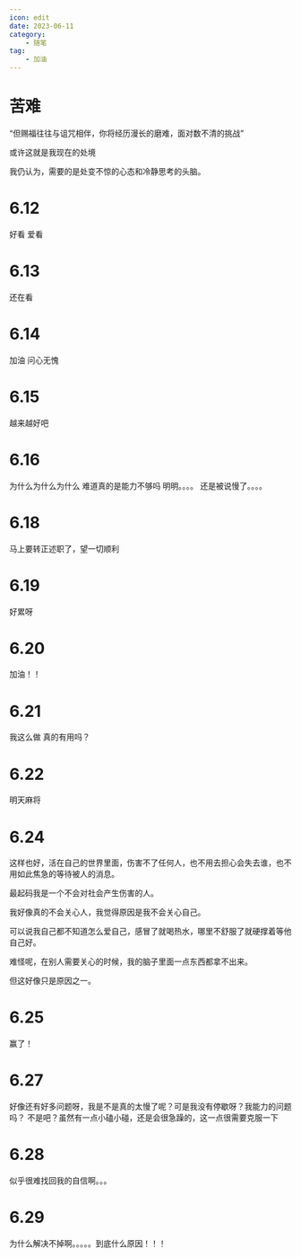 ```yaml
---
icon: edit
date: 2023-06-11
category:
    - 随笔
tag:
    - 加油
---
```


# 苦难

“但赐福往往与诅咒相伴，你将经历漫长的磨难，面对数不清的挑战”

或许这就是我现在的处境

我仍认为，需要的是处变不惊的心态和冷静思考的头脑。

# 6.12
好看  爱看

# 6.13
还在看

# 6.14
加油 问心无愧

# 6.15
越来越好吧

# 6.16
为什么为什么为什么  难道真的是能力不够吗
明明。。。。
还是被说慢了。。。。

# 6.18
马上要转正述职了，望一切顺利

# 6.19
好累呀

# 6.20
加油！！

# 6.21
我这么做  真的有用吗？

# 6.22
明天麻将

# 6.24
这样也好，活在自己的世界里面，伤害不了任何人，也不用去担心会失去谁，也不用如此焦急的等待被人的消息。

最起码我是一个不会对社会产生伤害的人。

我好像真的不会关心人，我觉得原因是我不会关心自己。

可以说我自己都不知道怎么爱自己，感冒了就喝热水，哪里不舒服了就硬撑着等他自己好。

难怪呢，在别人需要关心的时候，我的脑子里面一点东西都拿不出来。

但这好像只是原因之一。

# 6.25
赢了！

# 6.27
好像还有好多问题呀，我是不是真的太慢了呢？可是我没有停歇呀？我能力的问题吗？
不是吧？虽然有一点小磕小碰，还是会很急躁的，这一点很需要克服一下

# 6.28
似乎很难找回我的自信啊。。。

# 6.29
为什么解决不掉啊。。。。。到底什么原因！！！
